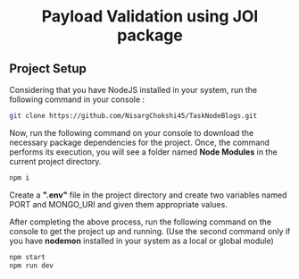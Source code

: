 <h1 align="center"> <b> Payload Validation using JOI package </b> </h1>


## Project Setup

Considering that you have NodeJS installed in your system, run the following command in your console :

```bash
git clone https://github.com/NisargChokshi45/TaskNodeBlogs.git
```

Now, run the following command on your console to download the necessary package dependencies for the project. Once, the command performs its execution, you will see a folder named **Node Modules** in the current project directory.

```bash
npm i
```

Create a **".env"** file in the project directory and create two variables named PORT and MONGO_URI and given them appropriate values. 

After completing the above process, run the following command on the console to get the project up and running. (Use the second command only if you have **nodemon** installed in your system as a local or global module)
```bash
npm start        
npm run dev
```


